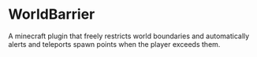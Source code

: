# WorldBarrier
A minecraft plugin that freely restricts world boundaries and automatically alerts and teleports spawn points when the player exceeds them.

